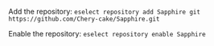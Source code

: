 Add the repository:
`eselect repository add Sapphire git https://github.com/Chery-cake/Sapphire.git`

Enable the repository:
`eselect repository enable Sapphire`
